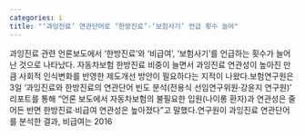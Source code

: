 ```yaml
---
categories: i
title: "‘과잉진료’ 연관단어로 ‘한방진료’·‘보험사기’ 언급 횟수 늘어"
---
```

과잉진료 관련 언론보도에서 ‘한방진료’와 ‘비급여’, ‘보험사기’를 언급하는 횟수가 늘어난 것으로 나타났다. 자동차보험 한방진료 비중이 늘면서 과잉진료 연관성이 높아진 만큼 사회적 인식변화를 반영한 제도개선 방안이 필요하다는 지적이 나왔다.보험연구원은 3일 ‘과잉진료와 한방진료의 연관단어 빈도 분석(전용식 선임연구위원·강윤지 연구원)’ 리포트를 통해 “언론 보도에서 자동차보험의 불필요한 입원(나이롱 환자)과 연관성은 줄어든 반면 한방진료·비급여 연관성은 높아졌다”고 말했다.연구원이 과잉진료 연관단어를 분석한 결과, 비급여는 2016